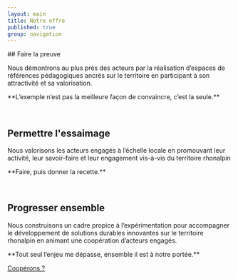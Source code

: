 ```yaml
---
layout: main
title: Notre offre
published: true
group: navigation
---
```


<div class="section_content" markdown="1">
## Faire la preuve  

Nous démontrons au plus près des acteurs par la réalisation d’espaces de références pédagogiques ancrés sur le territoire en participant à son attractivité et sa valorisation.  
<p class="center">
**L’exemple n’est pas la meilleure façon de convaincre, c’est la seule.**  
</p>
<br>

## Permettre l'essaimage  
Nous valorisons les acteurs engagés à l’échelle locale en promouvant leur activité, leur savoir-faire et leur engagement vis-à-vis du territoire rhonalpin
<p class="center">
**Faire, puis donner la recette.**
</p>
<br>

## Progresser ensemble  
Nous construisons un cadre propice à l’expérimentation pour accompagner le développement de solutions durables innovantes sur le territoire rhonalpin en animant une coopération d’acteurs engagés.
<p class="center">
**Tout seul l’enjeu me dépasse, ensemble il est à notre portée.**
<br>
 </p>
  <a href="01-nous-sommes.html" class="button">Coopérons ?</a>
 </div>
<br>
